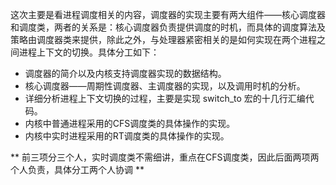 这次主要是看进程调度相关的内容，调度器的实现主要有两大组件——核心调度器和调度类，两者的关系是：核心调度器负责提供调度的时机，而具体的调度算法及策略由调度器类来提供，除此之外，与处理器紧密相关的是如何实现在两个进程之间进程上下文的切换。具体分工如下：

* 调度器的简介以及内核支持调度器实现的数据结构。
* 核心调度器——周期性调度器、主调度器的实现，以及调用时机的分析。
* 详细分析进程上下文切换的过程，主要是实现 switch_to 宏的十几行汇编代码。
* 内核中普通进程采用的CFS调度类的具体操作的实现。
* 内核中实时进程采用的RT调度类的具体操作的实现。

** 前三项分三个人，实时调度类不需细讲，重点在CFS调度类，因此后面两项两个人负责，具体分工两个人协调 **
